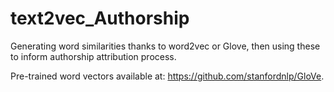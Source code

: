 # text2vec_Authorship

Generating word similarities thanks to word2vec or Glove, then using these to inform authorship attribution process. 

Pre-trained word vectors available at: https://github.com/stanfordnlp/GloVe.

